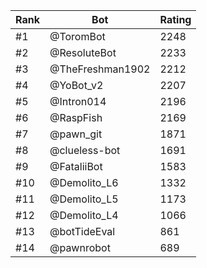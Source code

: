 Rank|Bot|Rating
---|---|---
#1|@ToromBot|2248
#2|@ResoluteBot|2233
#3|@TheFreshman1902|2212
#4|@YoBot_v2|2207
#5|@Intron014|2196
#6|@RaspFish|2169
#7|@pawn_git|1871
#8|@clueless-bot|1691
#9|@FataliiBot|1583
#10|@Demolito_L6|1332
#11|@Demolito_L5|1173
#12|@Demolito_L4|1066
#13|@botTideEval|861
#14|@pawnrobot|689
